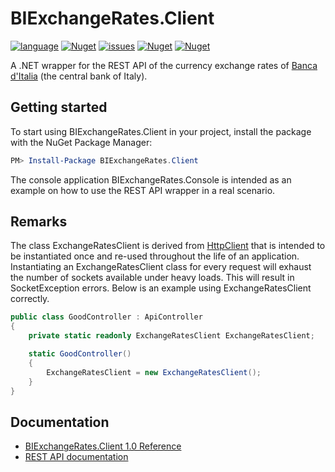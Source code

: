 # BIExchangeRates.Client

[![language](https://img.shields.io/github/languages/top/maurizuki/BIExchangeRates.Client)](https://github.com/maurizuki/BIExchangeRates.Client)
[![Nuget](https://img.shields.io/github/workflow/status/maurizuki/BIExchangeRates.Client/publish%20to%20nuget)](https://github.com/maurizuki/BIExchangeRates.Client/actions)
[![issues](https://img.shields.io/github/issues/maurizuki/BIExchangeRates.Client)](https://github.com/maurizuki/BIExchangeRates.Client/issues)
[![Nuget](https://img.shields.io/nuget/v/BIExchangeRates.Client)](https://www.nuget.org/packages/BIExchangeRates.Client)
[![Nuget](https://img.shields.io/nuget/dt/BIExchangeRates.Client)](https://www.nuget.org/packages/BIExchangeRates.Client)

A .NET wrapper for the REST API of the currency exchange rates of [Banca d'Italia](https://tassidicambio.bancaditalia.it) (the central bank of Italy).

## Getting started

To start using BIExchangeRates.Client in your project, install the package with the NuGet Package Manager:

```PowerShell
PM> Install-Package BIExchangeRates.Client
```

The console application BIExchangeRates.Console is intended as an example on how to use the REST API wrapper in a real scenario.

## Remarks

The class ExchangeRatesClient is derived from [HttpClient](https://docs.microsoft.com/dotnet/api/system.net.http.httpclient) that is intended to be instantiated once and re-used throughout the life of an application. Instantiating an ExchangeRatesClient class for every request will exhaust the number of sockets available under heavy loads. This will result in SocketException errors. Below is an example using ExchangeRatesClient correctly.

```C#
public class GoodController : ApiController
{
    private static readonly ExchangeRatesClient ExchangeRatesClient;

    static GoodController()
    {
        ExchangeRatesClient = new ExchangeRatesClient();
    }
}
```

## Documentation

* [BIExchangeRates.Client 1.0 Reference](https://github.com/maurizuki/BIExchangeRates.Client/wiki/BIExchangeRates.Client-1.0)
* [REST API documentation](https://tassidicambio.bancaditalia.it/terzevalute-wf-ui-web/assets/files/Operating_Instructions.pdf)

